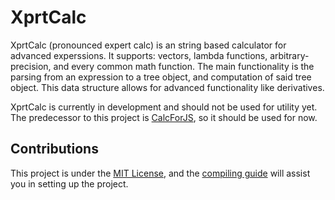 # XprtCalc
XprtCalc (pronounced expert calc) is an string based calculator for advanced experssions. It supports: vectors, lambda functions, arbitrary-precision, and every common math function. The main functionality is the parsing from an expression to a tree object, and computation of said tree object. This data structure allows for advanced functionality like derivatives.

XprtCalc is currently in development and should not be used for utility yet. The predecessor to this project is [CalcForJS](https://benjamin-cates.github.io/CalcForJS), so it should be used for now.

## Contributions
This project is under the [MIT License](docs/LICENSE), and the [compiling guide](build/compiling.md) will assist you in setting up the project.